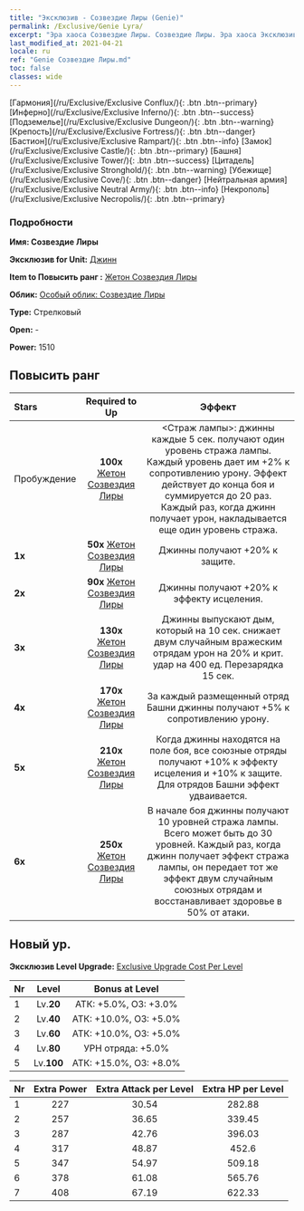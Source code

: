 ```yaml
---
title: "Эксклюзив - Созвездие Лиры (Genie)"
permalink: /Exclusive/Genie Lyra/
excerpt: "Эра хаоса Созвездие Лиры. Созвездие Лиры. Эра хаоса Эксклюзив Созвездие Лиры. Джинн Эксклюзив."
last_modified_at: 2021-04-21
locale: ru
ref: "Genie Созвездие Лиры.md"
toc: false
classes: wide
---
```

 [Гармония](/ru/Exclusive/Exclusive Conflux/){: .btn .btn--primary} [Инферно](/ru/Exclusive/Exclusive Inferno/){: .btn .btn--success} [Подземелье](/ru/Exclusive/Exclusive Dungeon/){: .btn .btn--warning} [Крепость](/ru/Exclusive/Exclusive Fortress/){: .btn .btn--danger} [Бастион](/ru/Exclusive/Exclusive Rampart/){: .btn .btn--info} [Замок](/ru/Exclusive/Exclusive Castle/){: .btn .btn--primary} [Башня](/ru/Exclusive/Exclusive Tower/){: .btn .btn--success} [Цитадель](/ru/Exclusive/Exclusive Stronghold/){: .btn .btn--warning} [Убежище](/ru/Exclusive/Exclusive Cove/){: .btn .btn--danger} [Нейтральная армия](/ru/Exclusive/Exclusive Neutral Army/){: .btn .btn--info} [Некрополь](/ru/Exclusive/Exclusive Necropolis/){: .btn .btn--primary} 

### Подробности
 **Имя: Созвездие Лиры** 

 **Эксклюзив for Unit:** [Джинн](/ru/units/Genie/) 

 **Item to Повысить ранг :** [Жетон Созвездия Лиры](/ru/Items/con_986/)

 **Облик:** [Особый облик: Созвездие Лиры](/ru/Items/con_654/)

 **Type:** Стрелковый

 **Open:** -

 **Power:** 1510

## Повысить ранг 

  |     Stars    |  Required to Up | Эффект |
  |:-------------|:---------------:|:---------------:|
  |  Пробуждение  | **100x** [Жетон Созвездия Лиры](/ru/Items/con_986/) | <Страж лампы>: джинны каждые 5 сек. получают один уровень стража лампы. Каждый уровень дает им +2% к сопротивлению урону. Эффект действует до конца боя и суммируется до 20 раз. Каждый раз, когда джинн получает урон, накладывается еще один уровень стража. |
  | **1x** <i class="fas fa-star"/> | **50x** [Жетон Созвездия Лиры](/ru/Items/con_986/) | Джинны получают +20% к защите. |
  | **2x** <i class="fas fa-star"/> | **90x** [Жетон Созвездия Лиры](/ru/Items/con_986/) | Джинны получают +20% к эффекту исцеления. |
  | **3x** <i class="fas fa-star"/> | **130x** [Жетон Созвездия Лиры](/ru/Items/con_986/) | Джинны выпускают дым, который на 10 сек. снижает двум случайным вражеским отрядам урон на 20% и крит. удар на 400 ед. Перезарядка 15 сек. |
  | **4x** <i class="fas fa-star"/> | **170x** [Жетон Созвездия Лиры](/ru/Items/con_986/) | За каждый размещенный отряд Башни джинны получают +5% к сопротивлению урону. |
  | **5x** <i class="fas fa-star"/> | **210x** [Жетон Созвездия Лиры](/ru/Items/con_986/) | Когда джинны находятся на поле боя, все союзные отряды получают +10% к эффекту исцеления и +10% к защите. Для отрядов Башни эффект удваивается. |
  | **6x** <i class="fas fa-star"/> | **250x** [Жетон Созвездия Лиры](/ru/Items/con_986/) | В начале боя джинны получают 10 уровней стража лампы. Всего может быть до 30 уровней. Каждый раз, когда джинн получает эффект стража лампы, он передает тот же эффект двум случайным союзных отрядам и восстанавливает здоровье в 50% от атаки. |


## Новый ур.
 **Эксклюзив Level Upgrade:** [Exclusive Upgrade Cost Per Level](/Exclusive/ExclusiveUpgradeCostPerLevel/)

  |  Nr  |   Level  | Bonus at Level |
  |:-----|:--------:|:--------------:|
  | 1 | Lv.**20** | АТК: +5.0%, ОЗ: +3.0% |
  | 2 | Lv.**40** | АТК: +10.0%, ОЗ: +5.0% |
  | 3 | Lv.**60** | АТК: +10.0%, ОЗ: +5.0% |
  | 4 | Lv.**80** | УРН отряда: +5.0% |
  | 5 | Lv.**100** | АТК: +15.0%, ОЗ: +8.0% |


  |  Nr  |  Extra Power | Extra Attack per Level | Extra HP per Level |
  |:-----|:--------:|:--------:|:--------:|
  | 1 | 227 | 30.54 | 282.88 |
  | 2 | 257 | 36.65 | 339.45 |
  | 3 | 287 | 42.76 | 396.03 |
  | 4 | 317 | 48.87 | 452.6 |
  | 5 | 347 | 54.97 | 509.18 |
  | 6 | 378 | 61.08 | 565.76 |
  | 7 | 408 | 67.19 | 622.33 |


